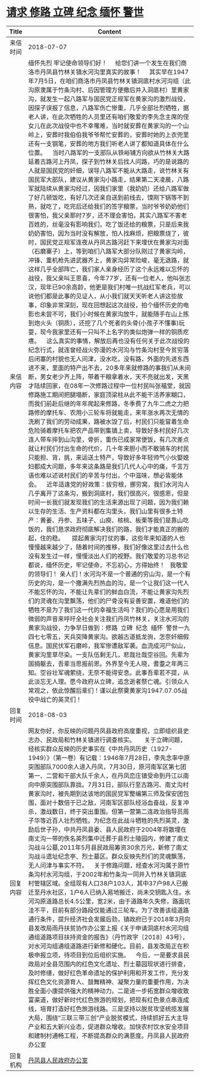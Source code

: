# <a href="http://www.shangluo.gov.cn/zmhd/ldxxxx.jsp?urltype=leadermail.LeaderMailContentUrl&wbtreeid=1112&leadermailid=4807">请求  修路  立碑  纪念   缅怀   警世</a>
|Title|Content|
|:---:|---|
|来信时间|2018-07-07|
|来信内容|缅怀先烈 牢记使命领导们好！     给您们讲一个发生在我们商洛市丹凤县竹林关镇水河沟里真实的故事！     其实早在1947年7月5日，在咱们商洛市丹凤县竹林关镇洞底村水河沟组（此沟原隶属于竹条沟村、后因管理方便撤后并入洞底村）里黄家沟，就发生一起八路军与国民党正规军在黄家沟的激烈战役，因探子误报了信息，八路军伤亡惨重，几乎全部壮烈牺牲，据老人讲，在此次牺牲的人员里还有咱们敬爱的李先念主席的侄女儿在此次战役中也不幸罹难，当时就安葬在黄家沟的一个山岭上，安葬时我伯伯我爷爷帮忙安葬的，安葬时她的上衣兜里还有一支钢笔，安葬的地方我们听老人讲了都知道具体在什么位置。    当时八路军的一支部队从铁峪铺方向欲从竹林关大路延着古路河上丹凤，探子到竹林关后找人问路，巧的是说路的人就是国民党的奸细，误导八路军不能从大路走，说竹林关有国民军大部队，建议从黄家沟小路走，结果第二天凌晨，八路军就陆续从黄家沟经过，因我们家里（我奶奶）还给八路军做了好几顿饭吃，有好几次还亲自送到前线去，馍刚下锅等不到熟，就吃了，吃完后还给我们的签字粮票，当时爷爷奶奶他们很害怕，我父亲那时7岁，还不理会害怕，其实八路军不害老百姓的，丝毫没有影响我们，吃了饭还给的粮票，只是后来我奶奶害怕，因为当时没有解放，怕人找麻烦，把粮票烧了，彼时，国民党正规军连夜从丹凤古路河赶下来埋伏在黄家沟对面（石磨寨子）上，等到咱们八路军大部分队刚过了黄家沟岭，冲锋、重机枪先进武器齐上，黄家沟异常险峻，毫无退路，就这样几乎全部阵亡，我们家人亲身经历了这个永远难以忘怀的战役，我父亲叫王思喜，今年77岁，还有一位老人，他叫张志汉，现年已90余高龄，他更是我们村唯一抗战红军老兵，可以说他们都是此事的见证人，从小我们就天天听老人讲这些故事，印象非常深刻，现在回想起这次战役，拍个缅怀历史的电影也未尝不可，我们小时候在黄家沟放牛，就能随手在山上拣到炮火头（铜质），还挖了几个死者的头骨(小孩子不懂事)玩耍，现今我家里还有一只叫不上名字的类似炮弹一样的铜质疙瘩。    这么真实的事情，解放后再也没有任何关于此次战役的纪念行式，就连曾经战火弥漫的水河沟与竹条沟村至今贫穷落后闭塞的村貌也无人问津，没水吃，没有路，外面的先进东西进不来，里面的特产出不去，20多年来就修路的事我们从未间断，男女老少齐上阵，带着干粮拿着水，天不亮就出发，天黑才陆续回家，在08年一次修路过程中一位村民叫张福堂，就因修路施工期间把腿塌断，家庭顶梁柱从此不能干活养家糊口，而我们前赴后继的年年爬起来修路，冬季费了九牛二虎之力把路修的摩托车、农用小三轮车将就能走，来年涨水再次无情的洗刷了我们的劳动成果，路被水毁了后，村民们只能冒着生命危险骑着摩托车把农产品带到集镇上卖，导致好多村民好几次连人带车摔到山沟里，骨折，重伤已成家常便饭，有几次差点就让村民们付出生命的代价，几十年来胆小而不敢骑车的村民只能担、背，挑，来运送土特产，导致好多年轻帅气小伙娶媳妇都成大问题，多年来这条路是我们几代人心中的痛，千言万语也难以述说村民们的辛苦与付出，个中滋味，想必皆能体会。    近年适逢党的好政策：拔穷根，挪穷窝，我们水河沟人几乎离开了这条沟，搬到洞底村，我们很高兴，很感恩，但是时间一长我们就发现我们的生活来源出现了问题，因为我们赖以生存的生活、生产资料都在沟里头，我们山里有很多土特产：黄姜、丹参、五味子、山庾、核桃、板栗等我们是靠山吃饭的，我们恳求政府彻底解决我们的路，我们才能真正的搬的起，住的稳。     提起黄家沟打仗的事，这些年来知道的人也慢慢越来越少了，随着时间的推移，我们好像这里过去什么也没有发生过一样，慢慢淡出人们的视野。我们敬爱的习总书记都说，缅怀历史，牢记使命，不忘初心，方得始终！   我敬爱的领导们！ 亲人们！水河沟不是一个普通的穷山沟，是一个有历史的沟，是一个撒满先烈热血的沟，是一个让我们这一代人不能忘怀的沟，不能让先辈们的鲜血白流，不能让黄家沟先烈们的灵魂在沟里飘荡，他们的尸骨没有妥善安置，难道他们的牺牲不是为了我们这一代的幸福生活吗？我们的心愿是用我们微弱的声音来呼吁全社会关注我们丹凤竹林关，关注水河沟的黄家沟战役，力争早日做到：修路  立碑  纪念  缅怀  警世一九四七七零五，天兵突降黄家沟。欲越古道抵龙驹，怎奈奸细假信息。国民伏军石磨岭，我军惨遭敌军袭。血流成河尸似山，黄家沟里草尽染。一支队伍剩无几，悲哉壮哉空谷回。先辈为国捐躯去，吾辈当思报前恩。外界至今无人晓，耆耋之年两三知。空谷壮军魂萦绕，无奈不能得安息。此事吾辈若不提，从此淡忘无人理。愿今政府从立碑，追念逝者祭亡魂。引领众人常观之，依此惊醒后辈们！谨以此祭奠黄家沟1947.07.05战役中战亡的英灵们！|
|回复时间|2018-08-03|
|回复内容|网友你好，你反映的问题丹凤县政府高度重视，立即组织县史志办、民政局和竹林关镇进行调查核实。　　关于立碑问题，经核实群众反映的历史事实在《中共丹凤历史（1927-1949）》（第一卷）有记载：1946年7月28日，李先念率中原突围部队7000余人进入丹凤，7月30日，原河南军区第七团第一、二营和干部大队千余人，在丹凤峦庄镇受命到丹江以南向中原突围部队靠拢。7月31日，部队行至古路河、南丈沟村黄家沟时，被先期到达该地的国民党军整编第三师及保安团包围，面对十数倍于已之敌，河南军区部队经浴血奋战，反复冲杀，激战数日，终于突出重围。但第一营第二连政治指导员周子华等近百人壮烈牺牲。为纪念在此战斗牺牲的先烈英灵，激励后世子孙，中共丹凤县委、县人民政府于2004年将散埋在南丈沟一带的佚名英烈集中迁葬于县烈士陵园内，修建了南丈沟战斗公墓,2011年5月县民政局筹资30余万元，新修了南丈沟战斗遗址纪念亭、烈士墓区。群众反映先烈们的灵魂飘荡，无人问津与事实不符。    关于修路问题，经查水河沟属于原竹条沟村水河沟组，于2002年和竹条沟一同并入竹林关镇洞底村管辖区域。全组现有人口38户103人，其中37户98人已搬迁至丹水社区，1户6人已纳入易地搬迁，尚未交钥匙入住。水河沟原道路总长4.5公里，宽2米，由于道路年久失修，路面坑洼不平，目前有部分路段仅能通过三轮车。为了改善该组道路通行条件，提升经济社会发展后劲，镇政府已于2018年3月向县发改局雨丹扶贫协作办公室上报《关于申请洞底村水河沟组通组道路项目扶持资金的报告》（丹竹政字〔2018〕43号），对水河沟组通组道路进行新修和硬化。目前，县发改局正在积极申报立项，待项目到位后组织实施。    今后，一是要求县民政局对全县范围内的红色文化遗址、烈士墓园现状进行排查，及时修缮，做好红色革命遗址的保护利用和开发工作，充分发挥红色文化资源育人、鼓舞精神、凝聚力量的重要作用，为决胜全面小康提供强大的精神动力。二是进一步拓宽群众增收致富渠道，做好新时代红色旅游的规划，把现有红色景点串连成线，培育打造好红色旅游线路。三是坚持以脱贫攻坚统揽发展大局，围绕“三联三带三创”产业脱贫模式，持续抓好五大主导产业和五大新兴业态，促进群众增收。加快农村饮水安全项目和建制村通畅工程，不断提高群众的满意度。丹凤县人民政府办公室|
|回复机构|<a href="../../categories/agencies/丹凤县人民政府办公室.md">丹凤县人民政府办公室</a>|